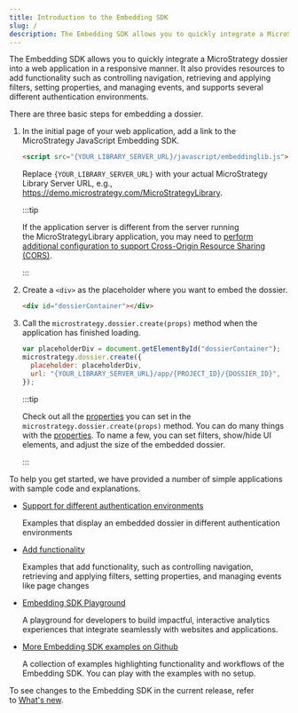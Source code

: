 ```yaml
---
title: Introduction to the Embedding SDK
slug: /
description: The Embedding SDK allows you to quickly integrate a MicroStrategy dossier into a web application in a responsive manner. It also provides resources to add functionality such as controlling navigation, retrieving and applying filters, setting properties, and managing events, and supports several different authentication environments.
---
```


The Embedding SDK allows you to quickly integrate a MicroStrategy dossier into a web application in a responsive manner. It also provides resources to add functionality such as controlling navigation, retrieving and applying filters, setting properties, and managing events, and supports several different authentication environments.

There are three basic steps for embedding a dossier.

1. In the initial page of your web application, add a link to the MicroStrategy JavaScript Embedding SDK.

   ```html
   <script src="{YOUR_LIBRARY_SERVER_URL}/javascript/embeddinglib.js"></script>
   ```

   Replace `{YOUR_LIBRARY_SERVER_URL}` with your actual MicroStrategy Library Server URL, e.g., <https://demo.microstrategy.com/MicroStrategyLibrary>.

   :::tip

   If the application server is different from the server running the MicroStrategyLibrary application, you may need to [perform additional configuration to support Cross-Origin Resource Sharing (CORS)](./config.md).

   :::

1. Create a `<div>` as the placeholder where you want to embed the dossier.

   ```html
   <div id="dossierContainer"></div>
   ```

1. Call the `microstrategy.dossier.create(props)` method when the application has finished loading.

   ```js
   var placeholderDiv = document.getElementById("dossierContainer");
   microstrategy.dossier.create({
     placeholder: placeholderDiv,
     url: "{YOUR_LIBRARY_SERVER_URL}/app/{PROJECT_ID}/{DOSSIER_ID}",
   });
   ```

   :::tip

   Check out all the [properties](./add-functionality/methods-and-properties.md#properties) you can set in the `microstrategy.dossier.create(props)` method. You can do many things with the [properties](./add-functionality/methods-and-properties.md#properties). To name a few, you can set filters, show/hide UI elements, and adjust the size of the embedded dossier.

   :::

To help you get started, we have provided a number of simple applications with sample code and explanations.

- [Support for different authentication environments](./support-for-different-authentication-environments/support-for-different-authentication-environments.md)

  Examples that display an embedded dossier in different authentication environments

- [Add functionality](./add-functionality/add-functionality.md)

  Examples that add functionality, such as controlling navigation, retrieving and applying filters, setting properties, and managing events like page changes

- [Embedding SDK Playground](https://microstrategy.github.io/playground/)

  A playground for developers to build impactful, interactive analytics experiences that integrate seamlessly with websites and applications.

- [More Embedding SDK examples on Github](https://microstrategy.github.io/embedding-sdk-samples/)

  A collection of examples highlighting functionality and workflows of the Embedding SDK. You can play with the examples with no setup.

To see changes to the Embedding SDK in the current release, refer to [What's new](./whats-new-in-the-embedding-sdk.md).
